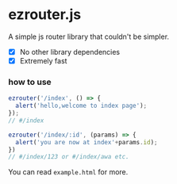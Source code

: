 # ezrouter.js

A simple js router library that couldn't be simpler.

- [x] No other library dependencies
- [x] Extremely fast

### how to use

~~~js
ezrouter('/index', () => {
  alert('hello,welcome to index page');
});
// #/index
~~~

~~~js
ezrouter('/index/:id', (params) => {
  alert('you are now at index'+params.id);
})
// #/index/123 or #/index/awa etc.
~~~

You can read `example.html` for more.